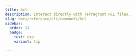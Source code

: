 ```yaml
---
title: hcl
description: Interact directly with Terragrunt HCL files.
slug: docs/reference/cli/commands/hcl
sidebar:
  order: 11
  badge:
    text: exp
    variant: tip

---
```


<!-- This page is intentionally empty. Commands are defined in `src/pages/docs/reference/cli/commands/[...slug.astro] -->
<!-- This file is a placeholder to ensure that other pages see commands in their sidebars, and so that the data is accessible in the docs collection. -->
